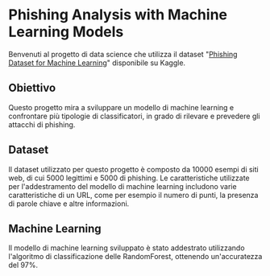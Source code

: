 # Phishing Analysis with Machine Learning Models

Benvenuti al progetto di data science che utilizza il dataset "[Phishing Dataset for Machine Learning](https://www.kaggle.com/datasets/shashwatwork/phishing-dataset-for-machine-learning)" disponibile su Kaggle.

## Obiettivo
Questo progetto mira a sviluppare un modello di machine learning e confrontare più tipologie di classificatori, in grado di rilevare e prevedere gli attacchi di phishing.

## Dataset
Il dataset utilizzato per questo progetto è composto da 10000 esempi di siti web, di cui 5000 legittimi e 5000 di phishing. Le caratteristiche utilizzate per l'addestramento del modello di machine learning includono varie caratteristiche di un URL, come per esempio il numero di punti, la presenza di parole chiave e altre informazioni.

## Machine Learning
Il modello di machine learning sviluppato è stato addestrato utilizzando l'algoritmo di classificazione delle RandomForest, ottenendo un'accuratezza del 97%.
